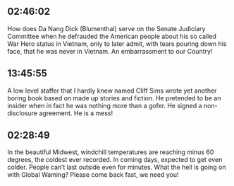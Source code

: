 ## 02:46:02
How does Da Nang Dick (Blumenthal) serve on the Senate Judiciary Committee when he defrauded the American people about his so called War Hero status in Vietnam, only to later admit, with tears pouring down his face, that he was never in Vietnam. An embarrassment to our Country!
## 13:45:55
A low level staffer that I hardly knew named Cliff Sims wrote yet another boring book based on made up stories and fiction. He pretended to be an insider when in fact he was nothing more than a gofer. He signed a non-disclosure agreement. He is a mess!
## 02:28:49
In the beautiful Midwest, windchill temperatures are reaching minus 60 degrees, the coldest ever recorded. In coming days, expected to get even colder. People can’t last outside even for minutes. What the hell is going on with Global Waming? Please come back fast, we need you!
